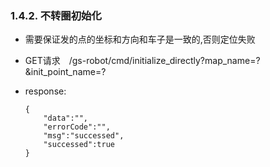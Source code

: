 ###  1.4.2. 不转圈初始化

  - 需要保证发的点的坐标和方向和车子是一致的,否则定位失败

  - GET请求　/gs-robot/cmd/initialize_directly?map_name=?&init_point_name=?

  - response:

    ```
    {
        "data":"",
        "errorCode":"",
        "msg":"successed",
        "successed":true
    }
    ```